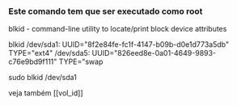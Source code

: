 ### Este comando tem que ser executado como root

blkid - command-line utility to locate/print block device attributes

blkid
/dev/sda1: UUID="8f2e84fe-fc1f-4147-b09b-d0e1d773a5db" TYPE="ext4"
/dev/sda5: UUID="826eed8e-0a01-4649-9893-c76e9bd9f111" TYPE="swap

sudo blkid /dev/sda1


veja também [[vol_id]]
